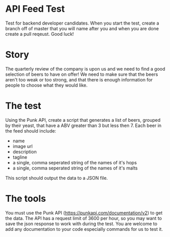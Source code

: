 # API Feed Test
Test for backend developer candidates. When you start the test, create a branch off of master that you will name after you and when you are done create a pull reqeust. Good luck!

# Story
The quarterly review of the company is upon us and we need to find a good selection of beers to have on offer! We need to make sure that the beers aren't too weak or too strong, and that there is enough information for people to choose what they would like. 

# The test
Using the Punk API, create a script that generates a list of beers, grouped by their yeast, that have a ABV greater than 3 but less then 7. Each beer in the feed should include:

- name
- image url
- description
- tagline
- a single, comma seperated string of the names of it's hops
- a single, comma seperated string of the names of it's malts

This script should output the data to a JSON file.

# The tools
You must use the Punk API (https://punkapi.com/documentation/v2) to get the data. The API has a request limit of 3600 per hour, so you may want to save the json response to work with during the test. You are welcome to add any documentation to your code especially commands for us to test it. 
